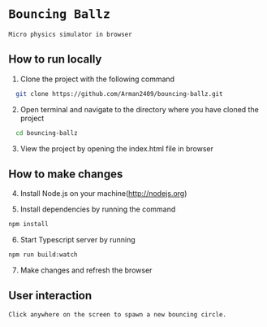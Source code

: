 # `Bouncing Ballz`

`Micro physics simulator in browser`

## How to run locally 

1. Clone the project with the following command
```bash 
  git clone https://github.com/Arman2409/bouncing-ballz.git
```

2. Open terminal and navigate to the directory where you have cloned the project
```bash
  cd bouncing-ballz
```

3. View the project by opening the index.html file in browser

## How to make changes

4. Install Node.js on your machine(http://nodejs.org)

5. Install dependencies by running the command
```bash
npm install
```

6. Start Typescript server by running
```bash
npm run build:watch
```

7. Make changes and refresh the browser

## User interaction 

`Click anywhere on the screen to spawn a new bouncing circle.`